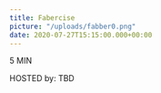 ```yaml
---
title: Fabercise
picture: "/uploads/fabber0.png"
date: 2020-07-27T15:15:00.000+00:00
---
```


5 MIN

HOSTED by: TBD
